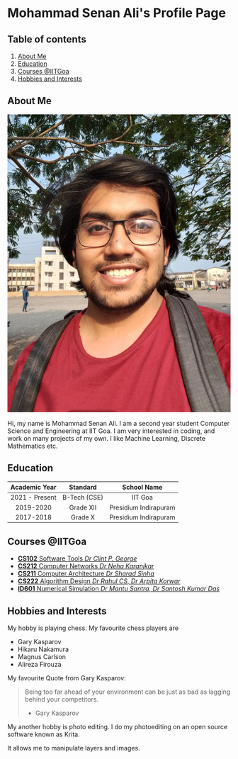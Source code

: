# Mohammad Senan Ali's Profile Page

## Table of contents

1. [About Me](#About-Me)
2. [Education](#Education)
3. [Courses @IITGoa](#Courses-@IITGoa)
4. [Hobbies and Interests](#Hobbies-and-Interests)

## About Me

![Profile Photo](./Senan_Img.jpg)

Hi, my name is Mohammad Senan Ali.
I am a second year student Computer Science and Engineering at IIT Goa.
I am very interested in coding, and work on many projects of my own. I like Machine Learning, Discrete Mathematics etc.


## Education

|Academic Year | Standard | School Name |
|:-:|:-:|:-:|
| 2021 - Present | B-Tech (CSE) | IIT Goa|
| 2019-2020 | Grade XII | Presidium Indirapuram |
| 2017-2018 | Grade X | Presidium Indirapuram|

## Courses @IITGoa

- [**CS102** Software Tools *Dr Clint P. George*](https://clintpgeorge.github.io/cs-102/spring-2023/)
- [**CS212** Computer Networks *Dr Neha Karanjkar*](https://iitgoa.ac.in/)
- [**CS211** Computer Architecture *Dr Sharad Sinha*](https://iitgoa.ac.in/)
- [**CS222** Algorithm Design *Dr Rahul CS, Dr Arpita Korwar*](https://iitgoa.ac.in/)
- [**ID601** Numerical Simulation *Dr Mantu Santra, Dr Santosh Kumar Das*](https://iitgoa.ac.in/)

## Hobbies and Interests

My hobby is playing chess.
My favourite chess players are
- Gary Kasparov
- Hikaru Nakamura
- Magnus Carlson
- Alireza Firouza

My favourite Quote from Gary Kasparov:
> Being too far ahead of your environment can be just as bad as lagging behind your competitors.
> - Gary Kasparov


My another hobby is photo editing.
I do my photoediting on an open source software known as Krita.

It allows me to manipulate layers and images.
